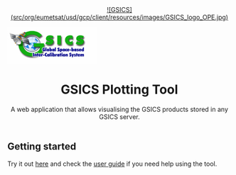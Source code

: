 
<div align="center">
  <a href=http://gsics.wmo.int/ alt="GSICS Homepage">
    ![GSICS](src/org/eumetsat/usd/gcp/client/resources/images/GSICS_logo_OPE.jpg)


  </a>
</div>

![GSICS](src/org/eumetsat/usd/gcp/client/resources/images/GSICS_logo_OPE.jpg)

<h1 align="center">GSICS Plotting Tool</h1>

<div align="center">
 A web application that allows visualising the GSICS products stored in any GSICS server.
</div>

<br />

## Getting started
Try it out [here][GSICS Plotting Tool Demo] and check the [user guide] if you need help using the tool.


[GSICS Homepage]:http://gsics.wmo.int/
[Logo]:src/org/eumetsat/usd/gcp/client/resources/images/GSICS_logo_OPE.jpg
[GSICS Plotting Tool Demo]:http://gsics.tools.eumetsat.int/plotter
[User Guide]:src/org/eumetsat/usd/gcp/client/resources/pdf/GSICS_Plotting_Tool_UserGuide.pdf
